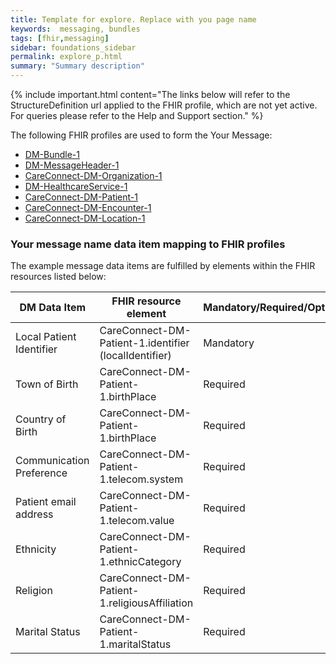 ```yaml
---
title: Template for explore. Replace with you page name
keywords:  messaging, bundles
tags: [fhir,messaging]
sidebar: foundations_sidebar
permalink: explore_p.html
summary: "Summary description"
---
```


{% include important.html content="The links below will refer to the StructureDefinition url applied to the FHIR profile, which are not yet active. For queries please refer to the Help and Support section." %} 

The following FHIR profiles are used to form the Your Message:

- [DM-Bundle-1](https://fhir.nhs.uk/STU3/StructureDefinition/DM-Bundle-1)
- [DM-MessageHeader-1](https://fhir.nhs.uk/STU3/StructureDefinition/DM-MessageHeader-1)
- [CareConnect-DM-Organization-1](https://fhir.nhs.uk/STU3/StructureDefinition/CareConnect-DM-Organization-1)
- [DM-HealthcareService-1](https://fhir.nhs.uk/STU3/StructureDefinition/DM-HealthcareService-1)
- [CareConnect-DM-Patient-1](https://fhir.nhs.uk/STU3/StructureDefinition/CareConnect-DM-Patient-1)
- [CareConnect-DM-Encounter-1](https://fhir.nhs.uk/STU3/StructureDefinition/CareConnect-DM-Encounter-1)
- [CareConnect-DM-Location-1](https://fhir.nhs.uk/STU3/StructureDefinition/CareConnect-DM-Location-1)
                                                                                                   
### Your message name data item mapping to FHIR profiles ###

The example message data items are fulfilled by elements within the FHIR resources listed below:

| DM Data Item            | FHIR resource element                                 | Mandatory/Required/Optional |
|--------------------------|-------------------------------------------------------|-----------------------------|
| Local Patient Identifier | CareConnect-DM-Patient-1.identifier (localIdentifier) | Mandatory                   |
| Town of Birth            | CareConnect-DM-Patient-1.birthPlace                  | Required                    |
| Country of Birth         | CareConnect-DM-Patient-1.birthPlace                  | Required                    |
| Communication Preference | CareConnect-DM-Patient-1.telecom.system              | Required                    |
| Patient email address    | CareConnect-DM-Patient-1.telecom.value               | Required                    |
| Ethnicity                | CareConnect-DM-Patient-1.ethnicCategory              | Required                    |
| Religion                 | CareConnect-DM-Patient-1.religiousAffiliation        | Required                    |
| Marital Status		   | CareConnect-DM-Patient-1.maritalStatus				   | Required					 |

